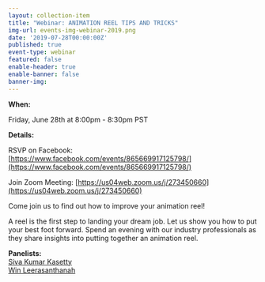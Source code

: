 ```yaml
---
layout: collection-item
title: "Webinar: ANIMATION REEL TIPS AND TRICKS"
img-url: events-img-webinar-2019.png
date: '2019-07-28T00:00:00Z'
published: true
event-type: webinar
featured: false
enable-header: true
enable-banner: false
banner-img:
---
```

**When:**

Friday, June 28th at 8:00pm - 8:30pm PST

**Details:**

RSVP on Facebook: [https://www.facebook.com/events/865669917125798/](https://www.facebook.com/events/865669917125798/) 

Join Zoom Meeting: [https://us04web.zoom.us/j/273450660](https://us04web.zoom.us/j/273450660)

Come join us to find out how to improve your animation reel!

A reel is the first step to landing your dream job. Let us show you how to put your best foot forward. Spend an evening with our industry professionals as they share insights into putting together an animation reel.

**Panelists:**  
[Siva Kumar Kasetty](https://www.linkedin.com/in/kasettysiva/)  
[Win Leerasanthanah](https://www.linkedin.com/in/win-leerasanthanah-a6aa25a2/)